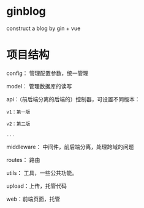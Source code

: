 # ginblog
construct a blog by gin + vue

# 项目结构
config： 管理配置参数，统一管理

model： 管理数据库的读写

api：（前后端分离的后端的）控制器，可设置不同版本： 

    v1：第一版

    v2：第二版 

    ...

middleware： 中间件，前后端分离，处理跨域的问题

routes： 路由

utils： 工具，一些公共功能。

upload：上传，托管代码

web：前端页面，托管




    